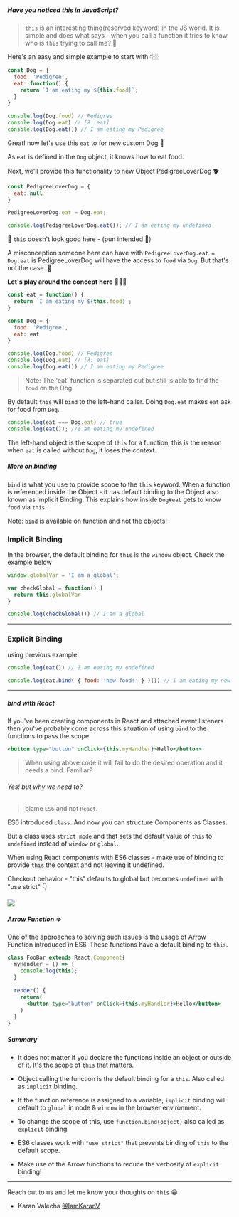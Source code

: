 ##### Have you noticed ***this*** in JavaScript?
> `this` is an interesting thing(reserved keyword) in the JS world. It is simple and does what says - when you call a function it tries to know who is `this` trying to call me? 😬


Here's an easy and simple example to start with 👇🏼

```javascript
const Dog = {
  food: 'Pedigree',
  eat: function() {
    return `I am eating my ${this.food}`;
  }
}

console.log(Dog.food) // Pedigree
console.log(Dog.eat) // [λ: eat]​​​​​
console.log(Dog.eat()) // I am eating my Pedigree​​​​​
```

Great! now let's use this `eat` to for new custom Dog 🐶

As `eat` is defined in the `Dog` object, it knows how to eat food.

Next, we'll provide this functionality to new Object PedigreeLoverDog 🐕

```javascript
const PedigreeLoverDog = {
  eat: null
}

PedigreeLoverDog.eat = Dog.eat;

console.log(PedigreeLoverDog.eat()); // I am eating my undefined
```

🤔 `this` doesn't look good here - (pun intended 😬)

A misconception someone here can have with `PedigreeLoverDog.eat = Dog.eat` is PedigreeLoverDog will have the access to `food` via `Dog`. But that's not the case.
🙇

 **Let's play around the concept here** 👨🏻‍💻


```javascript
const eat = function() {
  return `I am eating my ${this.food}`;
}

const Dog = {
  food: 'Pedigree',
  eat: eat
}

console.log(Dog.food) // Pedigree
console.log(Dog.eat) // [λ: eat]
console.log(Dog.eat()) // I am eating my Pedigree
```

> Note: The 'eat' function is separated out but still is able to find the `food` on the Dog.

By default `this` will `bind` to the left-hand caller. Doing `Dog.eat` makes `eat` ask for food from `Dog`.


```javascript
console.log(eat === Dog.eat) // true
console.log(eat()); //I am eating my undefined
```


The left-hand object is the scope of `this` for a function, this is the reason when `eat` is called without `Dog`, it loses the context.

##### More on **bind**ing

`bind` is what you use to provide scope to the `this` keyword. When a function is referenced inside the Object - it has default binding to the Object also known as Implicit Binding. This explains how inside `Dog#eat` gets to know `food` via `this`.

Note: `bind` is available on function and not the objects!


### Implicit Binding

In the browser, the default binding for `this` is the `window` object. Check the example below

```javascript
window.globalVar = 'I am a global';

var checkGlobal = function() {
  return this.globalVar
}

console.log(checkGlobal()) // I am a global
```

-------

### Explicit Binding

using previous example:

```javascript
console.log(eat()) // I am eating my undefined

console.log(eat.bind( { food: 'new food!' } )()) // I am eating my new food!
```

-----

##### **bind** with React

If you've been creating components in React and attached event listeners then you've probably come across this situation of using `bind` to the functions to pass the scope.

```jsx
<button type="button" onClick={this.myHandler}>Hello</button>
```
> When using above code it will fail to do the desired operation and it needs a bind. Familiar?


###### Yes! but why we need to?
> blame `ES6` and not `React`.

ES6 introduced `class`. And now you can structure Components as Classes.

But a class uses `strict mode` and that sets the default value of  `this` to `undefined` instead of `window` or `global`.

When using React components with ES6 classes - make use of binding to provide `this` the context and not leaving it undefined.

Checkout behavior - "this" defaults to global but becomes `undefined` with "use strict" 👇
<p>
    <img src="https://drive.google.com/uc?authuser=0&id=1cJPkT_9-4ogTq6QlfCFPTOeJKaLR-0ti&export=download" style="max-width: 850px;">
</p>

##### Arrow Function **=>**

One of the approaches to solving such issues is the usage of Arrow Function introduced in ES6. These functions have a default binding to `this`.

```jsx
class FooBar extends React.Component{
  myHandler = () => {
    console.log(this); 
  }

  render() {
    return(
      <button type="button" onClick={this.myHandler}>Hello</button>
    )
  }
}
```

##### Summary

- It does not matter if you declare the functions inside an object or outside of it. It's the scope of `this` that matters.

- Object calling the function is the default binding for a `this`. Also called as `implicit` binding.

- If the function reference is assigned to a variable, `implicit` binding will default to `global` in node & `window` in the browser environment.

- To change the scope of this, use `function.bind(object)` also called as `explicit` binding

- ES6 classes work with `"use strict"` that prevents binding of `this` to the default scope.

- Make use of the Arrow functions to reduce the verbosity of `explicit` binding!

--------

Reach out to us and let me know your thoughts on `this` 😁

- Karan Valecha [@IamKaranV](https://twitter.com/iamkaranv?lang=en)
